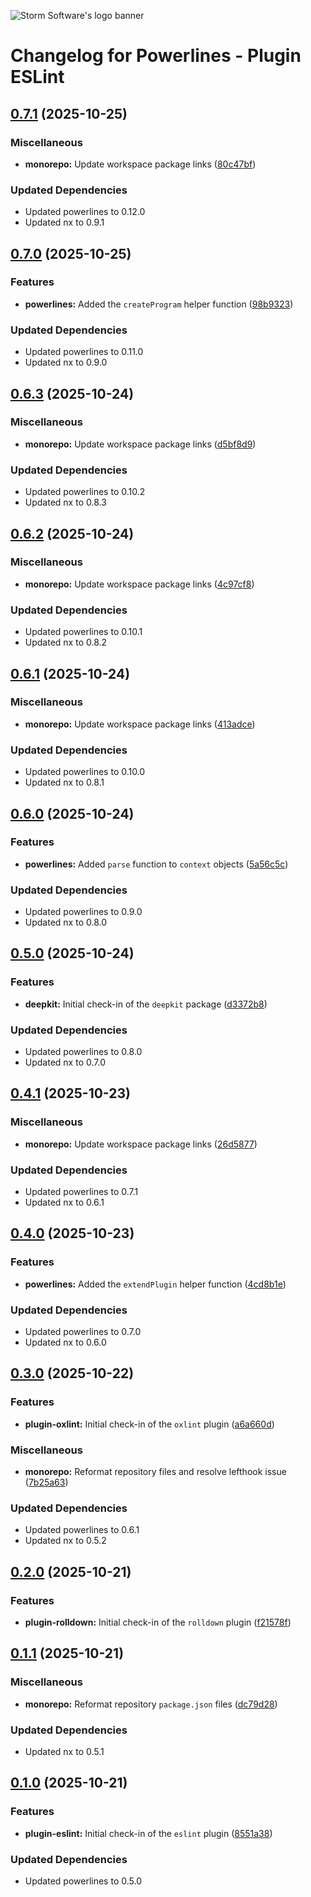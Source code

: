 ![Storm Software's logo banner](https://public.storm-cdn.com/brand-banner.png)

# Changelog for Powerlines - Plugin ESLint

## [0.7.1](https://github.com/storm-software/powerlines/releases/tag/plugin-eslint%400.7.1) (2025-10-25)

### Miscellaneous

- **monorepo:** Update workspace package links
  ([80c47bf](https://github.com/storm-software/powerlines/commit/80c47bf))

### Updated Dependencies

- Updated powerlines to 0.12.0
- Updated nx to 0.9.1

## [0.7.0](https://github.com/storm-software/powerlines/releases/tag/plugin-eslint%400.7.0) (2025-10-25)

### Features

- **powerlines:** Added the `createProgram` helper function
  ([98b9323](https://github.com/storm-software/powerlines/commit/98b9323))

### Updated Dependencies

- Updated powerlines to 0.11.0
- Updated nx to 0.9.0

## [0.6.3](https://github.com/storm-software/powerlines/releases/tag/plugin-eslint%400.6.3) (2025-10-24)

### Miscellaneous

- **monorepo:** Update workspace package links
  ([d5bf8d9](https://github.com/storm-software/powerlines/commit/d5bf8d9))

### Updated Dependencies

- Updated powerlines to 0.10.2
- Updated nx to 0.8.3

## [0.6.2](https://github.com/storm-software/powerlines/releases/tag/plugin-eslint%400.6.2) (2025-10-24)

### Miscellaneous

- **monorepo:** Update workspace package links
  ([4c97cf8](https://github.com/storm-software/powerlines/commit/4c97cf8))

### Updated Dependencies

- Updated powerlines to 0.10.1
- Updated nx to 0.8.2

## [0.6.1](https://github.com/storm-software/powerlines/releases/tag/plugin-eslint%400.6.1) (2025-10-24)

### Miscellaneous

- **monorepo:** Update workspace package links
  ([413adce](https://github.com/storm-software/powerlines/commit/413adce))

### Updated Dependencies

- Updated powerlines to 0.10.0
- Updated nx to 0.8.1

## [0.6.0](https://github.com/storm-software/powerlines/releases/tag/plugin-eslint%400.6.0) (2025-10-24)

### Features

- **powerlines:** Added `parse` function to `context` objects
  ([5a56c5c](https://github.com/storm-software/powerlines/commit/5a56c5c))

### Updated Dependencies

- Updated powerlines to 0.9.0
- Updated nx to 0.8.0

## [0.5.0](https://github.com/storm-software/powerlines/releases/tag/plugin-eslint%400.5.0) (2025-10-24)

### Features

- **deepkit:** Initial check-in of the `deepkit` package
  ([d3372b8](https://github.com/storm-software/powerlines/commit/d3372b8))

### Updated Dependencies

- Updated powerlines to 0.8.0
- Updated nx to 0.7.0

## [0.4.1](https://github.com/storm-software/powerlines/releases/tag/plugin-eslint%400.4.1) (2025-10-23)

### Miscellaneous

- **monorepo:** Update workspace package links
  ([26d5877](https://github.com/storm-software/powerlines/commit/26d5877))

### Updated Dependencies

- Updated powerlines to 0.7.1
- Updated nx to 0.6.1

## [0.4.0](https://github.com/storm-software/powerlines/releases/tag/plugin-eslint%400.4.0) (2025-10-23)

### Features

- **powerlines:** Added the `extendPlugin` helper function
  ([4cd8b1e](https://github.com/storm-software/powerlines/commit/4cd8b1e))

### Updated Dependencies

- Updated powerlines to 0.7.0
- Updated nx to 0.6.0

## [0.3.0](https://github.com/storm-software/powerlines/releases/tag/plugin-eslint%400.3.0) (2025-10-22)

### Features

- **plugin-oxlint:** Initial check-in of the `oxlint` plugin
  ([a6a660d](https://github.com/storm-software/powerlines/commit/a6a660d))

### Miscellaneous

- **monorepo:** Reformat repository files and resolve lefthook issue
  ([7b25a63](https://github.com/storm-software/powerlines/commit/7b25a63))

### Updated Dependencies

- Updated powerlines to 0.6.1
- Updated nx to 0.5.2

## [0.2.0](https://github.com/storm-software/powerlines/releases/tag/plugin-eslint%400.2.0) (2025-10-21)

### Features

- **plugin-rolldown:** Initial check-in of the `rolldown` plugin
  ([f21578f](https://github.com/storm-software/powerlines/commit/f21578f))

## [0.1.1](https://github.com/storm-software/powerlines/releases/tag/plugin-eslint%400.1.1) (2025-10-21)

### Miscellaneous

- **monorepo:** Reformat repository `package.json` files
  ([dc79d28](https://github.com/storm-software/powerlines/commit/dc79d28))

### Updated Dependencies

- Updated nx to 0.5.1

## [0.1.0](https://github.com/storm-software/powerlines/releases/tag/plugin-eslint%400.1.0) (2025-10-21)

### Features

- **plugin-eslint:** Initial check-in of the `eslint` plugin
  ([8551a38](https://github.com/storm-software/powerlines/commit/8551a38))

### Updated Dependencies

- Updated powerlines to 0.5.0
